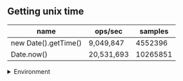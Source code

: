 ## Getting unix time

|name|ops/sec|samples|
|-|-|-|
|new Date().getTime()|9,049,847|4552396|
|Date.now()|20,531,693|10265851|


<details>
<summary>Environment</summary>

* __Machine:__ linux x64 | 4 vCPUs | 7.6GB Mem
* __Run:__ Fri Oct 17 2025 17:29:31 GMT+0000 (Coordinated Universal Time)
* __Node:__ `v22.0.0`
</details>

<!--
{"environment":{"platform":"linux","arch":"x64","cpus":4,"totalMemory":7.59783935546875},"benchmarks":[{"name":"new Date().getTime()","samples":4552396,"opsSec":9049847.102197906},{"name":"Date.now()","samples":10265851,"opsSec":20531693.540942263}]}-->
